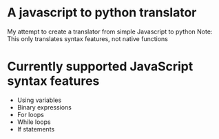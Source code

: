 # A javascript to python translator 
My attempt to create a translator from simple Javascript to python
Note: This only translates syntax features, not native functions
# Currently supported JavaScript syntax features
- Using variables
- Binary expressions
- For loops
- While loops 
- If statements 
